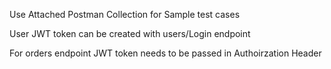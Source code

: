 Use Attached Postman Collection for Sample test cases

User JWT token can be created with users/Login endpoint

For orders endpoint JWT token needs to be passed in Authoirzation Header
